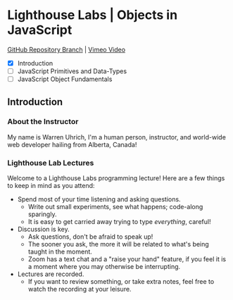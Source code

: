 # Lighthouse Labs | Objects in JavaScript

[GitHub Repository Branch](https://github.com/WarrenUhrich/lighthouse-labs-objects-in-javascript/tree/2022.03.29-web-flex-mar-21-day-objects-in-javascript) | [Vimeo Video](#)

- [X] Introduction
- [ ] JavaScript Primitives and Data-Types
- [ ] JavaScript Object Fundamentals

## Introduction

### About the Instructor

My name is Warren Uhrich, I'm a human person, instructor, and world-wide web developer hailing from Alberta, Canada!

### Lighthouse Lab Lectures

Welcome to a Lighthouse Labs programming lecture! Here are a few things to keep in mind as you attend:
- Spend most of your time listening and asking questions.
    - Write out small experiments, see what happens; code-along sparingly.
    - It is easy to get carried away trying to type _everything_, careful!
- Discussion is key.
    - Ask questions, don't be afraid to speak up!
    - The sooner you ask, the more it will be related to what's being taught in the moment.
    - Zoom has a text chat and a "raise your hand" feature, if you feel it is a moment where you may otherwise be interrupting.
- Lectures are recorded.
    - If you want to review something, or take extra notes, feel free to watch the recording at your leisure.
